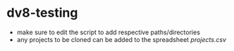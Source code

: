 # dv8-testing


* make sure to edit the script to add respective paths/directories
* any projects to be cloned can be added to the spreadsheet *projects.csv*
